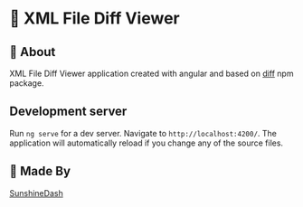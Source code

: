 # 📘 XML File Diff Viewer

## 📖 About
XML File Diff Viewer application created with angular and based on [diff](https://www.npmjs.com/package/diff) npm package.

## Development server

Run `ng serve` for a dev server. Navigate to `http://localhost:4200/`. The application will automatically reload if you change any of the source files.

## 📝 Made By
[SunshineDash](https://github.com/SunshineDash)
